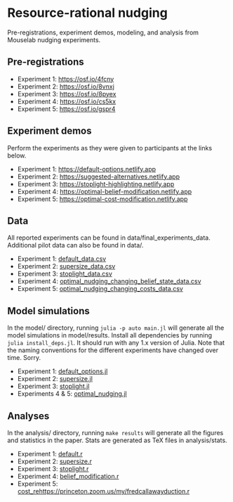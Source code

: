 # Resource-rational nudging

Pre-registrations, experiment demos, modeling, and analysis from Mouselab nudging experiments.

## Pre-registrations

* Experiment 1: https://osf.io/4fcny
* Experiment 2: https://osf.io/8vnxj
* Experiment 3: https://osf.io/8pyex
* Experiment 4: https://osf.io/cs5kx
* Experiment 5: https://osf.io/gspr4

## Experiment demos

Perform the experiments as they were given to participants at the links below.

* Experiment 1: https://default-options.netlify.app
* Experiment 2: https://suggested-alternatives.netlify.app
* Experiment 3: https://stoplight-highlighting.netlify.app
* Experiment 4: https://optimal-belief-modification.netlify.app
* Experiment 5: https://optimal-cost-modification.netlify.app

## Data

All reported experiments can be found in data/final_experiments_data. Additional pilot data can also be found in data/.

* Experiment 1: [default_data.csv](data/experiments/reported_experiments/default_data.csv)
* Experiment 2: [supersize_data.csv](data/experiments/reported_experiments/supersize_data.csv)
* Experiment 3: [stoplight_data.csv](data/experiments/reported_experiments/stoplight_data.csv)
* Experiment 4: [optimal_nudging_changing_belief_state_data.csv](data/experiments/reported_experiments/optimal_nudging_changing_belief_state_data.csv)
* Experiment 5: [optimal_nudging_changing_costs_data.csv](data/experiments/reported_experiments/optimal_nudging_changing_costs_data.csv)

## Model simulations

In the model/ directory, running `julia -p auto main.jl` will generate all the model simulations in model/results. 
Install all dependencies by running `julia install_deps.jl`.
It should run with any 1.x version of Julia.
Note that the naming conventions for the different experiments have changed over time. Sorry.

* Experiment 1: [default_options.jl](model/default_options.jl)
* Experiment 2: [supersize.jl](model/supersize.jl)
* Experiment 3: [stoplight.jl](model/stoplight.jl)
* Experiments 4 & 5: [optimal_nudging.jl](model/optimal_nudging.jl)

## Analyses

In the analysis/ directory, running `make results` will generate all the figures and statistics in the paper. Stats are generated as TeX files in analysis/stats.

* Experiment 1: [default.r](analysis/default.r)
* Experiment 2: [supersize.r](analysis/supersize.r)
* Experiment 3: [stoplight.r](analysis/stoplight.r)
* Experiment 4: [belief_modification.r](analysis/belief_modification.r)
* Experiment 5: [cost_rehttps://princeton.zoom.us/my/fredcallawayduction.r](analysis/cost_reduction.r)

